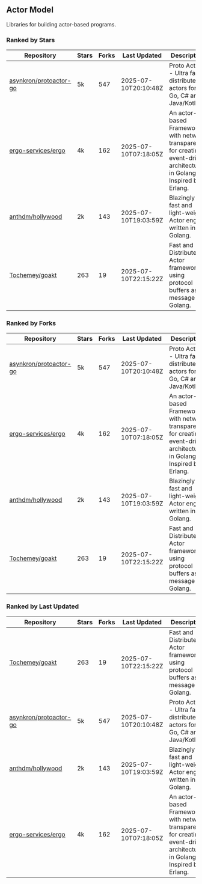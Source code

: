 ## Actor Model

Libraries for building actor-based programs.

### Ranked by Stars

| Repository | Stars | Forks | Last Updated | Description | 
|------------|-------|-------|--------------|-------------|
| [asynkron/protoactor-go](https://github.com/asynkron/protoactor-go) | 5k | 547 | 2025-07-10T20:10:48Z |  Proto Actor - Ultra fast distributed actors for Go, C# and Java/Kotlin. |
| [ergo-services/ergo](https://github.com/ergo-services/ergo) | 4k | 162 | 2025-07-10T07:18:05Z |  An actor-based Framework with network transparency for creating event-driven architecture in Golang. Inspired by Erlang. |
| [anthdm/hollywood](https://github.com/anthdm/hollywood) | 2k | 143 | 2025-07-10T19:03:59Z |  Blazingly fast and light-weight Actor engine written in Golang. |
| [Tochemey/goakt](https://github.com/Tochemey/goakt) | 263 | 19 | 2025-07-10T22:15:22Z |  Fast and Distributed Actor framework using protocol buffers as message for Golang. |

### Ranked by Forks

| Repository | Stars | Forks | Last Updated | Description | 
|------------|-------|-------|--------------|-------------|
| [asynkron/protoactor-go](https://github.com/asynkron/protoactor-go) | 5k | 547 | 2025-07-10T20:10:48Z |  Proto Actor - Ultra fast distributed actors for Go, C# and Java/Kotlin. |
| [ergo-services/ergo](https://github.com/ergo-services/ergo) | 4k | 162 | 2025-07-10T07:18:05Z |  An actor-based Framework with network transparency for creating event-driven architecture in Golang. Inspired by Erlang. |
| [anthdm/hollywood](https://github.com/anthdm/hollywood) | 2k | 143 | 2025-07-10T19:03:59Z |  Blazingly fast and light-weight Actor engine written in Golang. |
| [Tochemey/goakt](https://github.com/Tochemey/goakt) | 263 | 19 | 2025-07-10T22:15:22Z |  Fast and Distributed Actor framework using protocol buffers as message for Golang. |

### Ranked by Last Updated

| Repository | Stars | Forks | Last Updated | Description | 
|------------|-------|-------|--------------|-------------|
| [Tochemey/goakt](https://github.com/Tochemey/goakt) | 263 | 19 | 2025-07-10T22:15:22Z |  Fast and Distributed Actor framework using protocol buffers as message for Golang. |
| [asynkron/protoactor-go](https://github.com/asynkron/protoactor-go) | 5k | 547 | 2025-07-10T20:10:48Z |  Proto Actor - Ultra fast distributed actors for Go, C# and Java/Kotlin. |
| [anthdm/hollywood](https://github.com/anthdm/hollywood) | 2k | 143 | 2025-07-10T19:03:59Z |  Blazingly fast and light-weight Actor engine written in Golang. |
| [ergo-services/ergo](https://github.com/ergo-services/ergo) | 4k | 162 | 2025-07-10T07:18:05Z |  An actor-based Framework with network transparency for creating event-driven architecture in Golang. Inspired by Erlang. |

